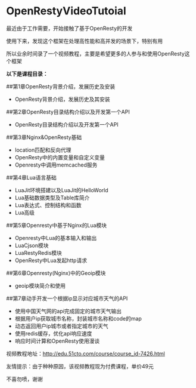 # OpenRestyVideoTutoial

最近由于工作需要，开始接触了基于OpenResty的开发


使用下来，发现这个框架在处理高性能和高并发的场景下，特别有用

所以业余时间录了一个视频教程，主要是希望更多的人参与和使用OpenResty这个框架
       
       
**以下是课程目录：**
        
        
##第1章OpenResty背景介绍，发展历史及安装
*   OpenResty背景介绍，发展历史及其安装
     
     
##第2章OpenResty目录结构介绍以及开发第一个API
*   OpenResty目录结构介绍以及开发第一个API
      
      
##第3章Nginx&OpenResty基础
*   location匹配和反向代理
*   OpenResty中的内置变量和自定义变量
*   Openresty中调用memcached服务
       
       
##第4章Lua语言基础
*   LuaJit环境搭建以及LuaJit的HelloWorld
*   Lua基础数据类型及Table库简介
*   Lua表达式、控制结构和函数
*   Lua高级
       
       
##第5章Openresty中基于Nginx的Lua模块
*   Openresty中Lua的基本输入和输出
*   LuaCjson模块
*   LuaRestyRedis模块
*   OpenResty中Lua发起http请求
     
     
##第6章Openresty(Nginx)中的Geoip模块
*   geoip模块简介和使用
      
      
##第7章动手开发一个根据ip显示对应城市天气的API
*   使用中国天气网的api完成固定的城市天气输出
*   根据用户ip获取城市名称，封装城市名称和code的map
*   动态返回用户ip城市或者指定城市的天气
*   使用redis缓存，优化api响应速度
*   响应时间计算和OpenResty使用漫谈
        
        
        
视频教程地址：http://edu.51cto.com/course/course_id-7426.html


友情提示：由于种种原因，该视频教程现为付费课程，单价49元


不喜勿喷，谢谢
